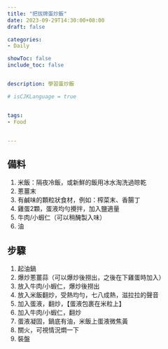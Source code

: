 ```yaml
---
title: "把拔牌蛋炒飯"
date: 2023-09-29T14:30:00+08:00
draft: false

categories:
- Daily

showToc: false
include_toc: false


description: 學習蛋炒飯

# isCJKLanguage = true


tags:
- Food


---
```


## 備料

1. 米飯：隔夜冷飯，或新鮮的飯用冰水淘洗過晾乾
2. 蔥薑末
3. 有鹹味的顆粒狀食材，例如：榨菜末、香腸丁
4. 雞蛋2顆，蛋液均勻攪拌，加入鹽適量
5. 牛肉/小蝦仁（可以稍醃製入味）
6. 油


## 步驟

1. 起油鍋
2. 爆炒蔥薑蒜（可以爆炒後撈出，之後在下雞蛋時加入）
3. 放入牛肉/小蝦仁，爆炒後撈出
4. 放入米飯翻炒，受熱均勻，七八成熱，滋拉拉的聲音
5. 加入蛋液，翻炒，【蛋液包裹在米粒上】
6. 加入牛肉/小蝦仁，翻炒
7. 蛋液凝固，鍋底有油，米飯上蛋液微焦黃
8. 關火，可視情況燜一下
9. 裝盤

